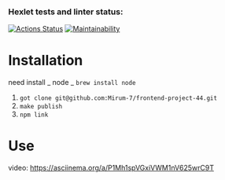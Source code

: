 ### Hexlet tests and linter status:
[![Actions Status](https://github.com/Mirum-7/frontend-project-44/workflows/hexlet-check/badge.svg)](https://github.com/Mirum-7/frontend-project-44/actions)
[![Maintainability](https://api.codeclimate.com/v1/badges/acdf7a8372a0799f8d99/maintainability)](https://codeclimate.com/github/Mirum-7/frontend-project-44/maintainability)


# Installation 

need install _ node _
```brew install node```

1. ```got clone git@github.com:Mirum-7/frontend-project-44.git```
2. ```make publish```
3. ```npm link```

# Use

video: https://asciinema.org/a/P1Mh1spVGxiVWM1nV625wrC9T
